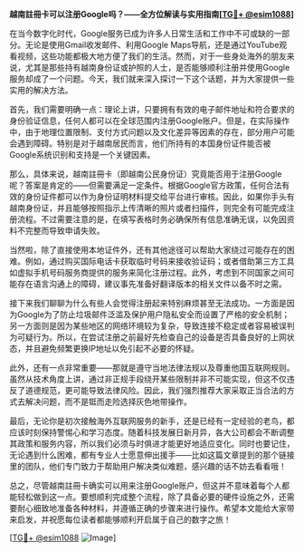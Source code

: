**越南註冊卡可以注册Google吗？——全方位解读与实用指南[[TG💪+ @esim1088](https://t.me/s/esim1088)]**

在当今数字化时代，Google服务已成为许多人日常生活和工作中不可或缺的一部分。无论是使用Gmail收发邮件、利用Google Maps导航，还是通过YouTube观看视频，这些功能都极大地方便了我们的生活。然而，对于一些身处海外的朋友来说，尤其是那些持有越南身份证或护照的人士，是否能够顺利注册并使用Google服务却成了一个问题。今天，我们就来深入探讨一下这个话题，并为大家提供一些实用的解决方法。

首先，我们需要明确一点：理论上讲，只要拥有有效的电子邮件地址和符合要求的身份验证信息，任何人都可以在全球范围内注册Google账户。但是，在实际操作中，由于地理位置限制、支付方式问题以及文化差异等因素的存在，部分用户可能会遇到障碍。特别是对于越南居民而言，他们所持有的本国身份证件能否被Google系统识别和支持是一个关键因素。

那么，具体来说，越南註冊卡（即越南公民身份证）究竟能否用于注册Google呢？答案是肯定的——但需要满足一定条件。根据Google官方政策，任何合法有效的身份证件都可以作为身份证明材料提交给平台进行审核。因此，如果你手头有越南身份证，并且能够按照指示上传清晰的照片或者扫描件，则完全有可能完成注册流程。不过需要注意的是，在填写表格时务必确保所有信息准确无误，以免因资料不完整而导致申请失败。

当然啦，除了直接使用本地证件外，还有其他途径可以帮助大家绕过可能存在的困难。例如，通过购买国际电话卡获取临时号码来接收验证码；或者借助第三方工具如虚拟手机号码服务商提供的服务来简化注册过程。此外，考虑到不同国家之间可能存在语言沟通上的障碍，建议事先准备好翻译版本的相关文件以备不时之需。

接下来我们聊聊为什么有些人会觉得注册起来特别麻烦甚至无法成功。一方面是因为Google为了防止垃圾邮件泛滥及保护用户隐私安全而设置了严格的安全机制；另一方面则是因为某些地区的网络环境较为复杂，导致连接不稳定或者容易被误判为可疑行为。所以，在尝试注册之前最好先检查自己的设备是否具备良好的上网状态，并且避免频繁更换IP地址以免引起不必要的怀疑。

此外，还有一点非常重要——那就是遵守当地法律法规以及尊重他国互联网规则。虽然从技术角度上讲，通过非正规手段绕开某些限制并非不可能实现，但这不仅违反了道德规范，更可能导致法律风险。因此，我们强烈推荐大家采取正当合法的方式去解决问题，而不是铤而走险选择灰色地带操作。

最后，无论你是初次接触海外互联网服务的新手，还是已经有一定经验的老鸟，都应该时刻保持警惕心和学习态度。随着科技发展日新月异，各大公司都会不断调整其政策和服务内容，所以我们必须与时俱进才能更好地适应变化。同时也要记住，无论遇到什么困难，都有专业人士愿意伸出援手——比如这篇文章提到的那个链接里的团队，他们专门致力于帮助用户解决类似难题，感兴趣的话不妨去看看哦！

总之，尽管越南註冊卡确实可以用来注册Google账户，但这并不意味着每个人都能轻松做到这一点。要想顺利完成整个流程，除了具备必要的硬件设施之外，还需要耐心细致地准备各种材料，并遵循正确的步骤来进行操作。希望本文能给大家带来启发，并祝愿每位读者都能够顺利开启属于自己的数字之旅！

[[TG💪+ @esim1088](https://t.me/s/esim1088) ![Image](https://i.postimg.cc/4NQfJmqS/Snipaste-2025-05-13-00-14-12.png)]